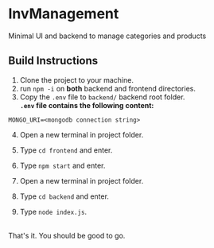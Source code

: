 # InvManagement
Minimal UI and backend to manage categories and products

<h2>Build Instructions</h2>

1. Clone the project to your machine.
2. run <code>npm -i</code> on <strong>both</strong> backend and frontend directories.
3. Copy the <code>.env</code> file to <code>backend/</code> backend root folder.
<br/><strong><code>.env</code> file contains the following content:</strong>
  
<code>MONGO_URI=\<mongodb connection string\></code>

4. Open a new terminal in project folder.
5. Type <code>cd frontend</code> and enter.
6. Type <code>npm start</code> and enter.

7. Open a new terminal in project folder.
8. Type <code>cd backend</code> and enter.
9. Type <code>node index.js</code>.
<br/>
That's it. You should be good to go.
